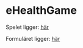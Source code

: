 # eHealthGame
Spelet ligger: [här](https://adamfabricius.github.io/eHealthGame/)

Formuläret ligger: [här]( https://docs.google.com/forms/d/e/1FAIpQLSdUF9ZjeDmGZ7syRjvVvbFkHMl4dlg0xcdPRc-lX2uXNcf52g/viewform?usp=header)
